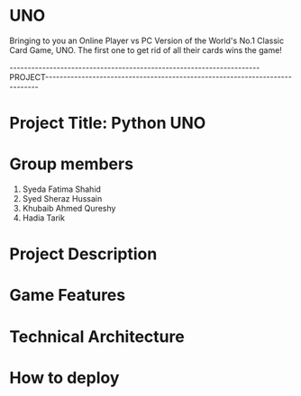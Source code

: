 # UNO
Bringing to you an Online Player vs PC Version of the World's No.1 Classic Card Game, UNO. The first one to get rid of all their cards wins the game!

---------------------------------------------------------------------PROJECT----------------------------------------------------------------------------
# Project Title: Python UNO

# Group members
  1) Syeda Fatima Shahid
  2) Syed Sheraz Hussain
  3) Khubaib Ahmed Qureshy
  4) Hadia Tarik

# Project Description

# Game Features

# Technical Architecture

# How to deploy
